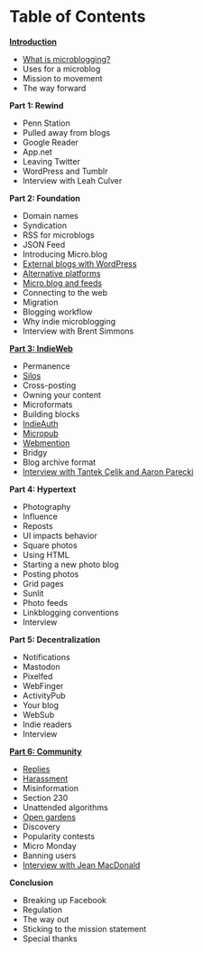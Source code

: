# Table of Contents

**[Introduction](https://github.com/microdotblog/indie-microblogging/blob/master/introduction/index.md)**

* [What is microblogging?](https://github.com/microdotblog/indie-microblogging/blob/master/introduction/what-is-microblogging.md)
* Uses for a microblog
* Mission to movement
* The way forward

**Part 1: Rewind**

* Penn Station
* Pulled away from blogs
* Google Reader
* App.net
* Leaving Twitter
* WordPress and Tumblr
* Interview with Leah Culver

**Part 2: Foundation**

* Domain names
* Syndication
* RSS for microblogs
* JSON Feed
* Introducing Micro.blog
* [External blogs with WordPress](https://github.com/microdotblog/indie-microblogging/blob/master/part2/wordpress.md)
* [Alternative platforms](https://github.com/microdotblog/indie-microblogging/blob/master/part2/alternative-platforms.md)
* [Micro.blog and feeds](https://github.com/microdotblog/indie-microblogging/blob/master/part2/microblog-and-feeds.md)
* Connecting to the web
* Migration
* Blogging workflow
* Why indie microblogging
* Interview with Brent Simmons

**[Part 3: IndieWeb](https://github.com/microdotblog/indie-microblogging/blob/master/part3/index.md)**

* Permanence
* [Silos](https://github.com/microdotblog/indie-microblogging/blob/master/part3/silos.md)
* Cross-posting
* Owning your content
* Microformats
* Building blocks
* [IndieAuth](https://github.com/microdotblog/indie-microblogging/blob/master/part3/indieauth.md)
* [Micropub](https://github.com/microdotblog/indie-microblogging/blob/master/part3/micropub.md)
* [Webmention](https://github.com/microdotblog/indie-microblogging/blob/master/part3/webmention.md)
* Bridgy
* Blog archive format
* [Interview with Tantek Çelik and Aaron Parecki](https://github.com/microdotblog/indie-microblogging/blob/master/interviews/indieweb-founders.md)

**Part 4: Hypertext**

* Photography
* Influence
* Reposts
* UI impacts behavior
* Square photos
* Using HTML
* Starting a new photo blog
* Posting photos
* Grid pages
* Sunlit
* Photo feeds
* Linkblogging conventions
* Interview

**Part 5: Decentralization**

* Notifications
* Mastodon
* Pixelfed
* WebFinger
* ActivityPub
* Your blog
* WebSub
* Indie readers
* Interview

**[Part 6: Community](https://github.com/microdotblog/indie-microblogging/blob/master/part6/index.md)**

* [Replies](https://github.com/microdotblog/indie-microblogging/blob/master/part6/replies.md)
* [Harassment](https://github.com/microdotblog/indie-microblogging/blob/master/part6/harassment.md)
* Misinformation
* Section 230
* Unattended algorithms
* [Open gardens](https://github.com/microdotblog/indie-microblogging/blob/master/part6/open-gardens.md)
* Discovery
* Popularity contests
* Micro Monday
* Banning users
* [Interview with Jean MacDonald](https://github.com/microdotblog/indie-microblogging/blob/master/interviews/jean-macdonald.md)

**Conclusion**

* Breaking up Facebook
* Regulation
* The way out
* Sticking to the mission statement
* Special thanks
